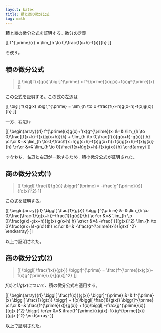 ```yaml
---
layout: katex
title: 積と商の微分公式
tag: math
---
```

積と商の微分公式を証明する。微分の定義

[[ f^{\prime}(x) = \lim_{h \to 0}\frac{f(x+h)-f(x)}{h}  ]]

を使う。

## 積の微分公式 ##

<blockquote>
[[ \bigl[ f(x)g(x) \bigr]^{\prime} = f^{\prime}(x)g(x)+f(x)g^{\prime}(x) ]]
</blockquote>

この公式を証明する。この式の左辺は

[[ \bigl[ f(x)g(x) \bigr]^{\prime} =  \lim_{h \to 0}\frac{f(x+h)g(x+h)-f(x)g(x)}{h} ]]

一方、右辺は

[[ \begin{array}{rl} f^{\prime}(x)g(x)+f(x)g^{\prime}(x) &=& \lim_{h \to 0}\frac{[f(x+h)-f(x)]g(x+h)}{h} + \lim_{h \to 0}\frac{f(x)[g(x+h)-g(x)]}{h} \cr\cr &=& \lim_{h \to 0}\frac{f(x+h)g(x+h)-f(x)g(x+h)+f(x)g(x+h)-f(x)g(x)}{h} \cr\cr &=& \lim_{h \to 0}\frac{f(x+h)g(x+h)-f(x)g(x)}{h} \end{array} ]]

すなわち、左辺と右辺が一致するため、積の微分公式が証明された。

## 商の微分公式(1) ##

<blockquote>
[[ \biggl[ \frac{1}{g(x)} \biggr]^{\prime} = -\frac{g^{\prime}(x)}{[g(x)]^2} ]]
</blockquote>

この式を証明する。

[[ \begin{array}{rl} \biggl[ \frac{1}{g(x)} \biggr]^{\prime} &=& \lim_{h \to 0}\frac{\frac{1}{g(x+h)}-\frac{1}{g(x)}}{h} \cr\cr &=& \lim_{h \to 0}\frac{g(x)-g(x+h)}{g(x) g(x+h) h} \cr\cr  &=& -\frac{1}{[g(x)]^2} \lim_{h \to 0}\frac{g(x+h)-g(x)}{h} \cr\cr &=& -\frac{g^{\prime}(x)}{[g(x)]^2} \end{array} ]]

以上で証明された。

## 商の微分公式(2) ##

<blockquote>
[[ \biggl[ \frac{f(x)}{g(x)} \biggr]^{\prime} = \frac{f^{\prime}(x)g(x)-f(x)g^{\prime}(x)}{[g(x)]^2} ]]
</blockquote>

$f(x)$と$1/g(x)$について、積の微分公式を適用する。

[[ \begin{array}{rl} \biggl[ \frac{f(x)}{g(x)} \biggr]^{\prime} &=&  f^{\prime}(x) \biggl[ \frac{1}{g(x)} \biggr] + f(x)\biggl[ \frac{1}{g(x)} \biggr]^{\prime} \cr\cr &=& \frac{f^{\prime}(x)}{g(x)} + f(x)\biggl[ -\frac{g^{\prime}(x)}{[g(x)]^2} \biggr]  \cr\cr &=& \frac{f^{\prime}(x)g(x)-f(x)g^{\prime}(x)}{[g(x)]^2} \end{array} ]]

以上で証明された。
